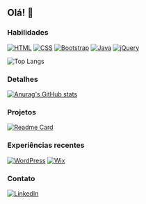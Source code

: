 ## Olá! 👋

### Habilidades
[![HTML](https://img.shields.io/badge/HTML-%23E34F26.svg?logo=html5&logoColor=white)](#)
[![CSS](https://img.shields.io/badge/CSS-639?logo=css&logoColor=fff)](#)
[![Bootstrap](https://img.shields.io/badge/Bootstrap-7952B3?logo=bootstrap&logoColor=fff)](#)
[![Java](https://img.shields.io/badge/Java-%23ED8B00.svg?logo=openjdk&logoColor=white)](#)
[![jQuery](https://img.shields.io/badge/jQuery-0769AD?logo=jquery&logoColor=fff)](#)


![Top Langs](https://github-readme-stats.vercel.app/api/top-langs/?username=anuraghazra&layout=compact&theme=dracula)

### Detalhes

[![Anurag's GitHub stats](https://github-readme-stats.vercel.app/api?username=MayaraSH&show_icons=true&theme=dracula)](https://github.com/anuraghazra/github-readme-stats)

### Projetos

[![Readme Card](https://github-readme-stats.vercel.app/api/pin/?username=MayaraSH&repo=projeto3&theme=dracula)]([https://github.com/anuraghazra/github-readme-stats](https://github.com/MayaraSH/projeto3))

### Experiências recentes
[![WordPress](https://img.shields.io/badge/WordPress-%2321759B.svg?logo=wordpress&logoColor=white)](#)
[![Wix](https://img.shields.io/badge/Wix-%23000000.svg?logo=wix&logoColor=white)](#)

### Contato

[![LinkedIn](https://custom-icon-badges.demolab.com/badge/LinkedIn-0A66C2?logo=linkedin-white&logoColor=fff)](https://www.linkedin.com/in/mayara-cristina-do-amaral/)
